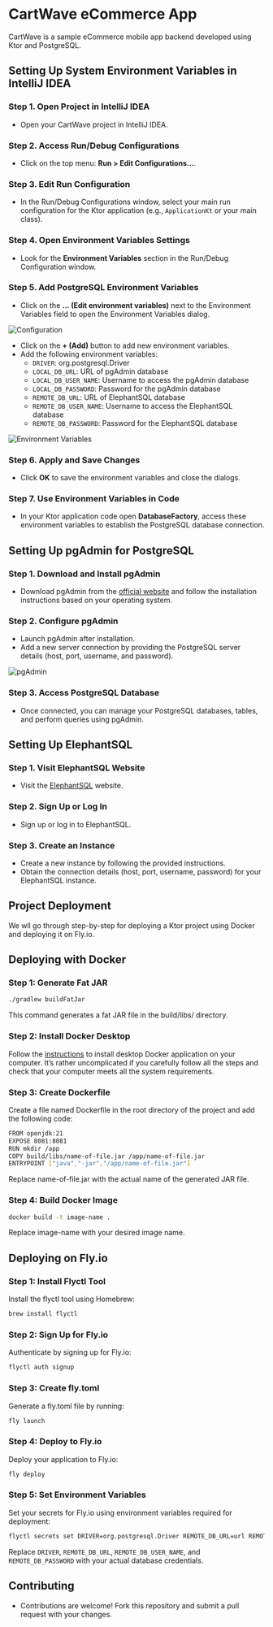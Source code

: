 # CartWave eCommerce App

CartWave is a sample eCommerce mobile app backend developed using Ktor and PostgreSQL.

## Setting Up System Environment Variables in IntelliJ IDEA

### Step 1. Open Project in IntelliJ IDEA

- Open your CartWave project in IntelliJ IDEA.

### Step 2. Access Run/Debug Configurations

- Click on the top menu: **Run > Edit Configurations...**.

### Step 3. Edit Run Configuration

- In the Run/Debug Configurations window, select your main run configuration for the Ktor application (e.g., `ApplicationKt` or your main class).

### Step 4. Open Environment Variables Settings

- Look for the **Environment Variables** section in the Run/Debug Configuration window.

### Step 5. Add PostgreSQL Environment Variables

- Click on the **... (Edit environment variables)** next to the Environment Variables field to open the Environment Variables dialog.

![Configuration](images/Screenshot-Configuration.png)

- Click on the **+ (Add)** button to add new environment variables.
- Add the following environment variables:
    - `DRIVER`: org.postgresql.Driver
    - `LOCAL_DB_URL`: URL of pgAdmin database
    - `LOCAL_DB_USER_NAME`: Username to access the pgAdmin database
    - `LOCAL_DB_PASSWORD`: Password for the pgAdmin database
    - `REMOTE_DB_URL`: URL of ElephantSQL database
    - `REMOTE_DB_USER_NAME`: Username to access the ElephantSQL database
    - `REMOTE_DB_PASSWORD`: Password for the ElephantSQL database

![Environment Variables](images/Screenshot-Env-Variable.png)

### Step 6. Apply and Save Changes

- Click **OK** to save the environment variables and close the dialogs.

### Step 7. Use Environment Variables in Code

- In your Ktor application code open **DatabaseFactory**, access these environment variables to establish the PostgreSQL database connection.

## Setting Up pgAdmin for PostgreSQL

### Step 1. Download and Install pgAdmin

- Download pgAdmin from the [official website](https://www.pgadmin.org/download/) and follow the installation instructions based on your operating system.

### Step 2. Configure pgAdmin

- Launch pgAdmin after installation.
- Add a new server connection by providing the PostgreSQL server details (host, port, username, and password).

![pgAdmin](images/Screenshot-pgAdmin.png)

### Step 3. Access PostgreSQL Database

- Once connected, you can manage your PostgreSQL databases, tables, and perform queries using pgAdmin.

## Setting Up ElephantSQL

### Step 1. Visit ElephantSQL Website

- Visit the [ElephantSQL](https://www.elephantsql.com/) website.

### Step 2. Sign Up or Log In

- Sign up or log in to ElephantSQL.

### Step 3. Create an Instance

- Create a new instance by following the provided instructions.
- Obtain the connection details (host, port, username, password) for your ElephantSQL instance.

## Project Deployment

We wll go through step-by-step for deploying a Ktor project using Docker and deploying it on Fly.io.

## Deploying with Docker

### Step 1: Generate Fat JAR

```bash
./gradlew buildFatJar
```

This command generates a fat JAR file in the build/libs/ directory.

### Step 2: Install Docker Desktop

Follow the [instructions](https://docs.docker.com/get-docker/) to install desktop Docker application on your computer. It’s rather uncomplicated if you carefully follow all the steps and check that your computer meets all the system requirements.

### Step 3: Create Dockerfile

Create a file named Dockerfile in the root directory of the project and add the following code:
```bash
FROM openjdk:21
EXPOSE 8081:8081
RUN mkdir /app
COPY build/libs/name-of-file.jar /app/name-of-file.jar
ENTRYPOINT ["java","-jar","/app/name-of-file.jar"]
```
Replace name-of-file.jar with the actual name of the generated JAR file.

### Step 4: Build Docker Image
```bash
docker build -t image-name .
```
Replace image-name with your desired image name.

## Deploying on Fly.io

### Step 1: Install Flyctl Tool

Install the flyctl tool using Homebrew:
```bash
brew install flyctl
```

### Step 2: Sign Up for Fly.io
Authenticate by signing up for Fly.io:
```bash
flyctl auth signup
```

### Step 3: Create fly.toml
Generate a fly.toml file by running:
```bash
fly launch
```

### Step 4: Deploy to Fly.io
Deploy your application to Fly.io:
```bash
fly deploy
```

### Step 5: Set Environment Variables
Set your secrets for Fly.io using environment variables required for deployment:
```bash
flyctl secrets set DRIVER=org.postgresql.Driver REMOTE_DB_URL=url REMOTE_DB_USER_NAME=name REMOTE_DB_PASSWORD=password
```

Replace `DRIVER`, `REMOTE_DB_URL`, `REMOTE_DB_USER_NAME`, and `REMOTE_DB_PASSWORD` with your actual database credentials.

## Contributing

- Contributions are welcome! Fork this repository and submit a pull request with your changes.